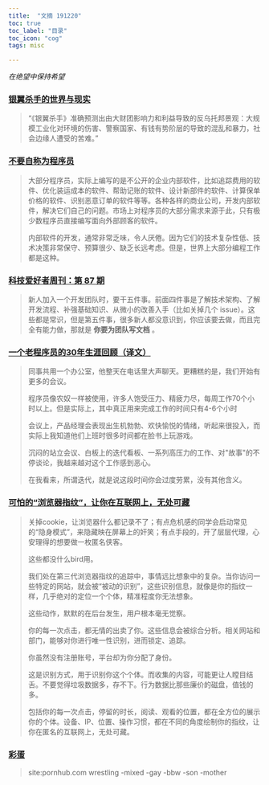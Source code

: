 ```yaml
---
title:  "文摘 191220"
toc: true
toc_label: "目录"
toc_icon: "cog"
tags: misc

---
```


*在绝望中保持希望*

### [银翼杀手的世界与现实](https://www.solidot.org/story?sid=63002)

> “《银翼杀手》准确预测出由大财团影响力和利益导致的反乌托邦景观：大规模工业化对环境的伤害、警察国家、有钱有势阶层的导致的混乱和暴力，社会边缘人遭受的苦难。”

### [不要自称为程序员](http://www.ruanyifeng.com/blog/2011/10/dont_call_yourself_a_programmer.html)

> 大部分程序员，实际上编写的是不公开的企业内部软件，比如追踪费用的软件、优化装运成本的软件、帮助记账的软件、设计新部件的软件、计算保单价格的软件、识别恶意订单的软件等等。各种各样的商业公司，开发内部软件，解决它们自己的问题。市场上对程序员的大部分需求来源于此，只有极少数程序员直接编写面向外部顾客的软件。
>
> 内部软件的开发，通常非常乏味，令人厌倦。因为它们的技术复杂性低、技术决策非常保守、预算很少、缺乏长远考虑。但是，世界上大部分编程工作都是这种。

### [科技爱好者周刊：第 87 期](http://www.ruanyifeng.com/blog/2019/12/weekly-issue-87.html)

> 新人加入一个开发团队时，要干五件事。前面四件事是了解技术架构、了解开发流程、补强基础知识、从微小的改善入手（比如关掉几个 issue）。这些都是常识，但是第五件事，很多新人都没意识到，你应该要去做，而且完全有能力做，那就是 **你要为团队写文档** 。

### [一个老程序员的30年生涯回顾（译文）](http://www.ruanyifeng.com/blog/2019/12/30-years-software-career.html)

> 同事共用一个办公室，他整天在电话里大声聊天。更糟糕的是，我们开始有更多的会议。
>
> 程序员像农奴一样被使用，许多人饱受压力、精疲力尽，每周工作70个小时以上。但是实际上，其中真正用来完成工作的时间只有4-6个小时
>
> 会议上，产品经理会表现出生机勃勃、欢快愉悦的情绪，听起来很投入，而实际上我知道他们上班时很多时间都在脸书上玩游戏。
>
> 沉闷的站立会议、白板上的迭代看板、一系列高压力的工作、对"故事"的不停谈论，我越来越对这个工作感到恶心。
>
> 在我看来，所谓迭代，就是说这段时间你会过度劳累，没有其他含义。

### [可怕的“浏览器指纹”，让你在互联网上，无处可藏](https://juejin.im/post/5dfacebbe51d4557f5450357)

> 关掉cookie，让浏览器什么都记录不了；有点危机感的同学会启动常见的“隐身模式”，来隐藏映在屏幕上的奸笑；有点手段的，开了层层代理，心安理得的想要做一枚匿名侠客。
>
> 这些都没什么bird用。
>
> 我们处在第三代浏览器指纹的追踪中，事情远比想象中的复杂。当你访问一些特定的网站，就会被“被动的识别”，这些识别信息，就像是你的指纹一样，几乎绝对的定位一个个体，精准程度你无法想象。
>
> 这些动作，默默的在后台发生，用户根本毫无觉察。
>
> 你的每一次点击，都无情的出卖了你。这些信息会被综合分析。相关网站和部门，能够对你进行唯一性识别，进而锁定、追踪。
>
> 你虽然没有注册账号，平台却为你分配了身份。
>
> 这是识别方式，用于识别你这个个体。而收集的内容，可能更让人瞠目结舌。不要觉得垃圾数据多，存不下。行为数据比那些廉价的磁盘，值钱的多。
>
> 包括你的每一次点击，停留的时长，阅读、观看的位置，都在全方位的展示你的个体。设备、IP、位置、操作习惯，都在不同的角度绘制你的指纹，让你在匿名的互联网上，无处可藏。

### [彩蛋](https://duckduckgo.com/?q=site%3Apornhub.com+wrestling+-mixed+-gay+-bbw+-son+-mother&atb=v187-1&ia=web)

> site:pornhub.com wrestling -mixed -gay -bbw -son -mother
